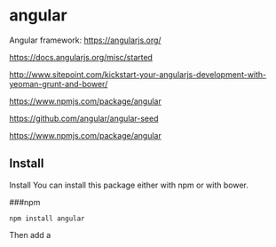 # angular
Angular framework: https://angularjs.org/

https://docs.angularjs.org/misc/started

http://www.sitepoint.com/kickstart-your-angularjs-development-with-yeoman-grunt-and-bower/

https://www.npmjs.com/package/angular

https://github.com/angular/angular-seed

https://www.npmjs.com/package/angular

## Install

Install
You can install this package either with npm or with bower.

###npm
```
npm install angular
```
Then add a <script> to your index.html:

```javascript
<script src="/node_modules/angular/angular.js"></script>
```

Or require('angular') from your code.

###bower
```
bower install angular
```
Then add a <script> to your index.html:

<script src="/bower_components/angular/angular.js"></script>
